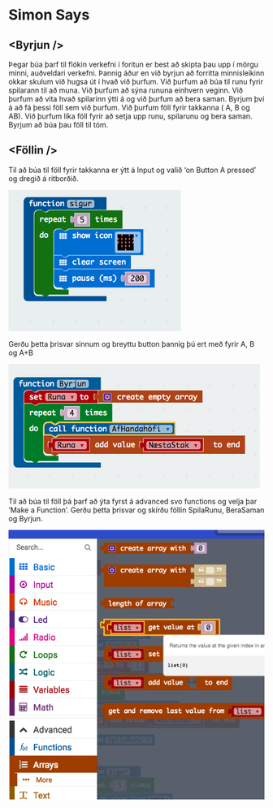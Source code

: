 # Simon Says

## &lt;Byrjun />

Þegar búa þarf til flókin verkefni í foritun er best að skipta þau upp í mörgu minni, auðveldari verkefni. Þannig áður en við byrjun að forritta minnisleikinn okkar skulum við hugsa út í hvað við þurfum. Við þurfum að búa til runu fyrir spilarann til að muna. Við þurfum að sýna rununa einhvern veginn. Við þurfum að vita hvað spilarinn ýtti á og við þurfum að bera saman. Byrjum því á að fá þessi föll sem við þurfum. Við þurfum föll fyrir takkanna ( A, B og AB). Við þurfum líka föll fyrir að setja upp runu, spilarunu og bera saman. Byrjum að búa þau föll til tóm.

## &lt;Föllin />

Til að búa til föll fyrir takkanna er ýtt á Input og valið ‘on Button A pressed’ og dregið á ritborðið.

![](img/image1.png?raw=true)

Gerðu þetta þrisvar sinnum og breyttu button þannig þú ert með fyrir A, B og A+B

![](img/image2.png?raw=true)

Til að búa til föll þá þarf að ýta fyrst á advanced svo functions og velja þar ‘Make a Function’. Gerðu þetta þrisvar og skírðu föllin SpilaRunu, BeraSaman og Byrjun.

![](img/image3.png?raw=true)
